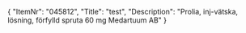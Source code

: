 {
  "ItemNr": "045812",
  "Title": "test",
  "Description": "Prolia, inj-vätska, lösning, förfylld spruta 60 mg Medartuum AB"
}